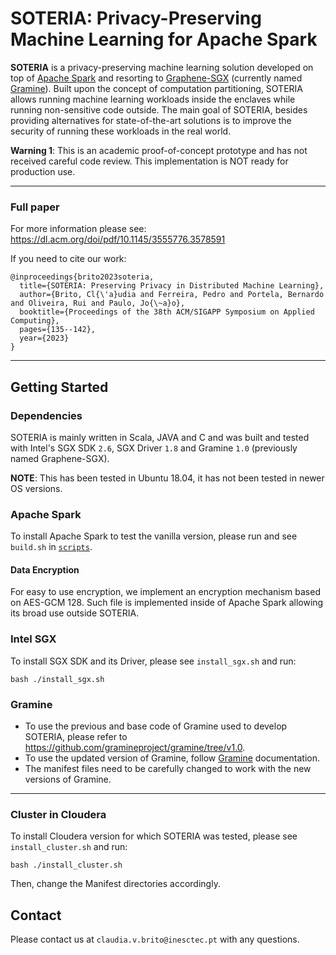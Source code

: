 # SOTERIA: Privacy-Preserving Machine Learning for Apache Spark

**SOTERIA** is a privacy-preserving machine learning solution developed on top of [Apache Spark](https://github.com/apache/spark) and resorting to [Graphene-SGX](https://github.com/oscarlab/graphene) (currently named [Gramine](https://github.com/gramineproject/gramine)).
Built upon the concept of computation partitioning, SOTERIA allows running machine learning workloads inside the enclaves while running non-sensitive code outside. 
The main goal of SOTERIA, besides providing alternatives for state-of-the-art solutions is to improve the security of running these workloads in the real world. 

**Warning 1**: This is an academic proof-of-concept prototype and has not received careful code review. This implementation is NOT ready for production use.

-------

### Full paper

For more information please see: 
https://dl.acm.org/doi/pdf/10.1145/3555776.3578591

If you need to cite our work:
```
@inproceedings{brito2023soteria,
  title={SOTERIA: Preserving Privacy in Distributed Machine Learning},
  author={Brito, Cl{\'a}udia and Ferreira, Pedro and Portela, Bernardo and Oliveira, Rui and Paulo, Jo{\~a}o},
  booktitle={Proceedings of the 38th ACM/SIGAPP Symposium on Applied Computing},
  pages={135--142},
  year={2023}
}
```


--------

## Getting Started

### Dependencies

SOTERIA is mainly written in Scala, JAVA and C and was built and tested with Intel's SGX SDK `2.6`, SGX Driver `1.8` and Gramine `1.0` (previously named Graphene-SGX).

**NOTE**: This has been tested in Ubuntu 18.04, it has not been tested in newer OS versions.

### Apache Spark

To install Apache Spark to test the vanilla version, please run and see `build.sh` in [`scripts`](https://github.com/claudiavmbrito/Soteria/tree/main/scripts).

#### Data Encryption

For easy to use encryption, we implement an encryption mechanism based on AES-GCM 128. Such file is implemented inside of Apache Spark allowing its broad use outside SOTERIA.


### Intel SGX

To install SGX SDK and its Driver, please see `install_sgx.sh` and run:

```
bash ./install_sgx.sh
```

### Gramine 

- To use the previous and base code of Gramine used to develop SOTERIA, please refer to https://github.com/gramineproject/gramine/tree/v1.0.
- To use the updated version of Gramine, follow [Gramine](https://github.com/gramineproject/gramine) documentation. 
- The manifest files need to be carefully changed to work with the new versions of Gramine. 
---

### Cluster in Cloudera 

To install Cloudera version for which SOTERIA was tested, please see `install_cluster.sh` and run:

```
bash ./install_cluster.sh
```

Then, change the Manifest directories accordingly.

<!--
___
## Overview

### Machine Learning and Attacks
SOTERIA was built based on the current attacks to the machine learning pipeline as seen in the figure below. 
Specifically, we will consider Adversarial Attacks, Model Extraction, Model Inversion and Membership Inference, and Reconstruction Attacks. 

<p align="center">
    <img src="images/ml_pipeline_refactor-1.png" alt="SOTERIA Architecture" title="Machine Learning Pipeline and Attacks">
</p>

### Architecture

As depicted in Figure 2 by the gray boxes, a Spark cluster is composed of a Master and several Worker nodes.
The architecture of SOTERIA consists of two main designs, SOTERIA-B (baseline) and SOTERIA-P (computation partitioning). 

<p align="center">
    <img src="images/arch_soteria_poster-1.png" alt="SOTERIA Architecture" title="SOTERIA Architecture and Flow">
</p>

SOTERIA-B intends to run all the workloads inside the enclaves, with both master and worker nodes running inside the enclaves.

SOTERIA-P resorts to the partitioning of computation between what runs inside the enclaves and outside the enclaves. With this, a single worker node becomes a double worker node, i.e., two workers run on the node, with one running inside the enclaves and the other outside the enclave. This mechanism reduces the amount of trusted code base to be run inside the enclaves which intends to reduce the overhead imposed by large amounts of code running inside SGX.

<p align="center">
    <img src="images/spark-sml2-1.png" alt="SOTERIA Designs" title="SOTERIA Twofold Worker Design">
</p>

### Security Proofs

In [`proofs`](https://github.com/claudiavmbrito/Soteria/tree/main/proofs), you can find the security proofs of SOTERIA. We discuss the security protocol followed by SOTERIA and define it formally. 

It is divided into two main sections: Section A present the full proof of SOTERIA for all components and Section B depicts the ML attacks and in which circumstances SOTERIA is secure against each attack. 
___

## Getting Started

### Dependencies

SOTERIA is mainly written in Scala, JAVA and C and was built and tested with Intel's SGX SDK `2.6`, SGX Driver `1.8` and Gramine `1.0` (previously named Graphene-SGX).

### Apache Spark

To install Apache Spark to test the vanilla version, please run and see `build.sh` in [`scripts`](https://github.com/claudiavmbrito/Soteria/tree/main/scripts).

#### Data Encryption

For easy to use encryption, we implement an encryption mechanism based on AES-GCM 128. Such file is implemented inside of Apache Spark allowing its broad use outside SOTERIA.


### Intel SGX

To install SGX SDK and its Driver, please see `install_sgx.sh` and run:

```
bash ./install_sgx.sh
```

### Gramine 

- To use the previous and base code of Gramine used to develop SOTERIA, please refer to https://github.com/gramineproject/gramine/tree/v1.0.
- To use the updated version of Gramine, follow [Gramine](https://github.com/gramineproject/gramine) documentation. 
- The manifest files need to be carefully changed to work with the new versions of Gramine. 
---

### Cluster in Cloudera 

To install Cloudera version for which SOTERIA was tested, please see `install_cluster.sh` and run:

```
bash ./install_cluster.sh
```

Then, change the Manifest directories accordingly.

___
-->

## Contact

Please contact us at `claudia.v.brito@inesctec.pt` with any questions.
